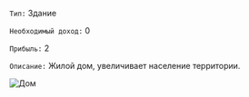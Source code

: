 `Тип:` Здание

`Необходимый доход:` 0

`Прибыль:` 2

`Описание:` Жилой дом, увеличивает население территории.

![Дом](http://1.bp.blogspot.com/-d0uEPkYXyCo/T6YLgfzEMWI/AAAAAAAAM3k/4AKDxkmDJt4/s1600/%D0%94%D0%BE%D0%BC-1.jpg)
